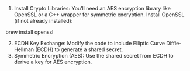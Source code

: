 1.	Install Crypto Libraries:
You’ll need an AES encryption library like OpenSSL or a C++ wrapper for symmetric encryption.
Install OpenSSL (if not already installed):

brew install openssl

2.	ECDH Key Exchange:
Modify the code to include Elliptic Curve Diffie-Hellman (ECDH) to generate a shared secret.
3.	Symmetric Encryption (AES):
Use the shared secret from ECDH to derive a key for AES encryption.